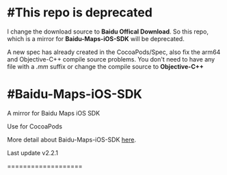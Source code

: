 #This repo is deprecated
==================

I change the download source to **Baidu Offical Download**. So this repo, which is a mirror for **Baidu-Maps-iOS-SDK** will be deprecated.

A new spec has already created in the CocoaPods/Spec, also fix the arm64 and Objective-C++ compile source problems. You don't need to have any file with a *.mm* suffix or change the compile source to **Objective-C++**

#Baidu-Maps-iOS-SDK
==================

A mirror for Baidu Maps iOS SDK

Use for CocoaPods

More detail about Baidu-Maps-iOS-SDK [here](http://developer.baidu.com/map/sdkiosdev-1.htm).

Last update v2.2.1

===================
